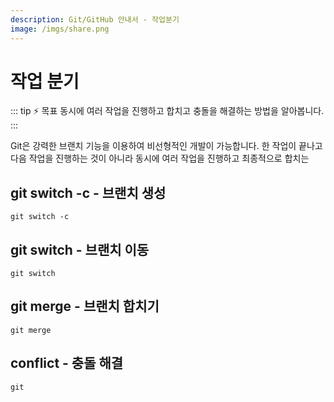 ```yaml
---
description: Git/GitHub 안내서 - 작업분기
image: /imgs/share.png
---
```


# 작업 분기

::: tip ⚡️ 목표
동시에 여러 작업을 진행하고 합치고 충돌을 해결하는 방법을 알아봅니다.
:::

Git은 강력한 브랜치 기능을 이용하여 비선형적인 개발이 가능합니다. 한 작업이 끝나고 다음 작업을 진행하는 것이 아니라 동시에 여러 작업을 진행하고 최종적으로 합치는

## git switch -c - 브랜치 생성

```
git switch -c
```

## git switch - 브랜치 이동

```
git switch
```

## git merge - 브랜치 합치기

```
git merge
```

## conflict - 충돌 해결

```
git
```
